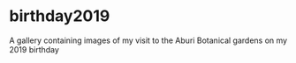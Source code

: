 # birthday2019
A gallery containing images of my visit to the Aburi Botanical gardens on my 2019 birthday
